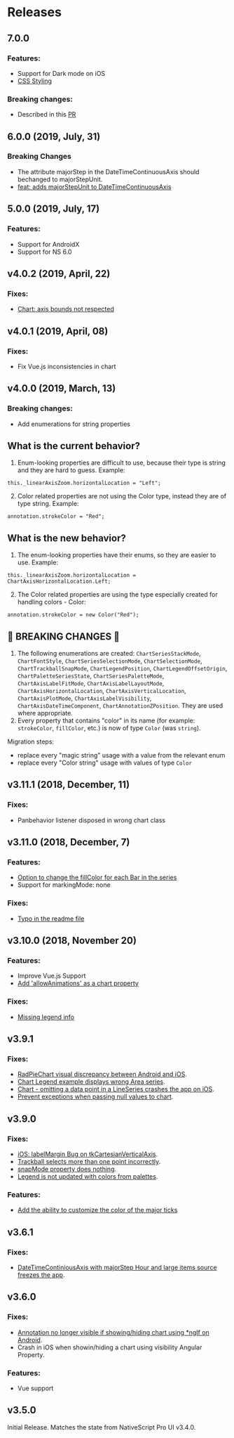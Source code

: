 # Releases

## 7.0.0
### Features:
 - Support for Dark mode on iOS
 - [CSS Styling](https://github.com/NativeScript/nativescript-ui-feedback/issues/1255)

### Breaking changes:
 - Described in this [PR](https://github.com/NativeScript/nativescript-ui-chart/pull/126)

## 6.0.0 (2019, July, 31)
### Breaking Changes

- The attribute majorStep in the DateTimeContinuousAxis should bechanged to majorStepUnit.
- [feat: adds majorStepUnit to DateTimeContinuousAxis](https://github.com/NativeScript/nativescript-ui-chart/pull/108)



## 5.0.0 (2019, July, 17)
### Features:
- Support for AndroidX
- Support for NS 6.0


## v4.0.2 (2019, April, 22)

### Fixes:
 - [Chart: axis bounds not respected](https://github.com/NativeScript/nativescript-ui-feedback/issues/1086)
 

## v4.0.1 (2019, April, 08)

### Fixes:
 - Fix Vue.js inconsistencies in chart
 
 
## v4.0.0 (2019, March, 13)

### Breaking changes: 
 - Add enumerations for string properties

## What is the current behavior?
1. Enum-looking properties are difficult to use, because their type is string and they are hard to guess. Example:
```
this._linearAxisZoom.horizontalLocation = "Left";
```
2. Color related properties are not using the Color type, instead they are of type string. Example:
```
annotation.strokeColor = "Red";
```

## What is the new behavior?
1. The enum-looking properties have their enums, so they are easier to use. Example:
```
this._linearAxisZoom.horizontalLocation = ChartAxisHorizontalLocation.Left;
```
2. The Color related properties are using the type especially created for handling colors - Color:
```
annotation.strokeColor = new Color("Red");
```

<!-- If this PR contains a breaking change, please describe the impact and migration path for existing applications below. -->

## &#x1F534; BREAKING CHANGES &#x1F534;

1. The following enumerations are created: `ChartSeriesStackMode`, `ChartFontStyle`, `ChartSeriesSelectionMode`, `ChartSelectionMode`, `ChartTrackballSnapMode`, `ChartLegendPosition`, `ChartLegendOffsetOrigin`, `ChartPaletteSeriesState`, `ChartSeriesPaletteMode`, `ChartAxisLabelFitMode`, `ChartAxisLabelLayoutMode`, `ChartAxisHorizontalLocation`, `ChartAxisVerticalLocation`, `ChartAxisPlotMode`, `ChartAxisLabelVisibility`, `ChartAxisDateTimeComponent`, `ChartAnnotationZPosition`. They are used where appropriate. 
2. Every property that contains "color" in its name (for example: `strokeColor`, `fillColor`, etc.) is now of type `Color` (was `string`).

Migration steps:
- replace every "magic string" usage with a value from the relevant enum
- replace every "Color string" usage with values of type `Color`


## v3.11.1 (2018, December, 11)

### Fixes: 
 - Panbehavior listener disposed in wrong chart class

## v3.11.0 (2018, December, 7)

### Features:
 - [Option to change the fillColor for each Bar in the series](https://github.com/NativeScript/nativescript-ui-feedback/issues/679)
 - Support for markingMode: none

### Fixes: 
 - [Typo in the readme file](https://github.com/NativeScript/nativescript-ui-feedback/issues/912)


## v3.10.0 (2018, November 20)

### Features:
 - Improve Vue.js Support
 - [Add 'allowAnimations' as a chart property](https://github.com/NativeScript/nativescript-ui-feedback/issues/908)        

### Fixes:
 - [Missing legend info](https://github.com/NativeScript/nativescript-ui-feedback/issues/901)


## v3.9.1

### Fixes:
 - [RadPieChart visual discrepancy between Android and iOS](https://github.com/NativeScript/nativescript-ui-feedback/issues/879).
 - [Chart Legend example displays wrong Area series](https://github.com/NativeScript/nativescript-ui-feedback/issues/832).
 - [Chart - omitting a data point in a LineSeries crashes the app on iOS](https://github.com/NativeScript/nativescript-ui-feedback/issues/188).
 - [Prevent exceptions when passing null values to chart](https://github.com/NativeScript/nativescript-ui-feedback/issues/876).

## v3.9.0

### Fixes:
 - [iOS: labelMargin Bug on tkCartesianVerticalAxis](https://github.com/NativeScript/nativescript-ui-feedback/issues/505).
 - [Trackball selects more than one point incorrectly](https://github.com/NativeScript/nativescript-ui-feedback/issues/470).
 - [snapMode property does nothing](https://github.com/NativeScript/nativescript-ui-feedback/issues/818).
 - [Legend is not updated with colors from palettes](https://github.com/NativeScript/nativescript-ui-feedback/issues/819).

### Features:
 - [Add the ability to customize the color of the major ticks](https://github.com/NativeScript/nativescript-ui-feedback/issues/252)

## v3.6.1

### Fixes:
 - [DateTimeContiniousAxis with majorStep Hour and large items source freezes the app](https://github.com/NativeScript/nativescript-ui-feedback/issues/321).

## v3.6.0

### Fixes:
 - [Annotation no longer visible if showing/hiding chart using *ngIf on Android](https://github.com/NativeScript/nativescript-ui-feedback/issues/296).
 - Crash in iOS when showin/hiding a chart using visibility Angular Property.

### Features:
 - Vue support

## v3.5.0

Initial Release. Matches the state from NativeScript Pro UI v3.4.0.
